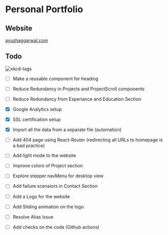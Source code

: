 # Personal Portfolio

## Website
[ayushaggarwal.com](https://ayushaggarwal.com/)


## Todo
![xkcd-tags](https://imgs.xkcd.com/comics/tags.png)

- [ ] Make a reusable component for heading 
- [ ] Reduce Redundancy in Projects and ProjectScroll components
- [ ] Reduce Redundancy from Experiance and Education Section
- [x] Google Analytics setup
- [x] SSL certification setup
- [x] Import all the data from a separate file (automation)
- [ ] Add 404 page using React-Router (redirecting all URLs to homepage is a bad practice)
- [ ] Add light mode to the website
- [ ] Improve colors of Project section
- [ ] Explore stepper navMenu for desktop view
- [ ] Add failure scenaiors in Contact Section
- [ ] Add a Logo for the website
- [ ] Add Sliding animation on the logo
- [ ] Resolve Alias Issue
- [ ] Add checks on the code (Github actions)



